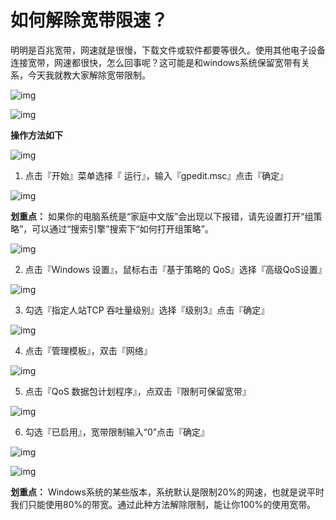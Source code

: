 # 如何解除宽带限速？

明明是百兆宽带，网速就是很慢，下载文件或软件都要等很久。使用其他电子设备连接宽带，网速都很快，怎么回事呢？这可能是和windows系统保留宽带有关系，今天我就教大家解除宽带限制。

![img](https://mmbiz.qpic.cn/mmbiz_png/Ljib4So7yuWjnIN1Xoa39FFmHibRkc4gZwqKcvNYnWrwhr55xJvy8IWwJU8AzYKIOzgByjVCEns2qPyJ0Fyde9Zg/640?wx_fmt=png&tp=webp&wxfrom=5&wx_lazy=1&wx_co=1)

![img](https://mmbiz.qpic.cn/mmbiz_gif/Ljib4So7yuWjMmvicZOaOiczFTGIemdvBHBfU8TrrYY5TA1uOOdEAa5ArYMHBHqiclwhNHYBVdrT8hWCK19ftLUPSg/640?wx_fmt=gif&tp=webp&wxfrom=5&wx_lazy=1)

**操作方法如下**

![img](https://mmbiz.qpic.cn/mmbiz_gif/Ljib4So7yuWjMmvicZOaOiczFTGIemdvBHB1A97icm7namFtvhxLPiavicJIkG4OicBNXW8sBibUibRX3Y1UXd6edMqFdicg/640?wx_fmt=gif&tp=webp&wxfrom=5&wx_lazy=1)

1. 点击『开始』菜单选择『 运行』，输入『gpedit.msc』点击『确定』

![img](https://mmbiz.qpic.cn/mmbiz_png/GfOvuXUmaIibOFGfmgZ6YD7dPk4pRw0cic9kM7UU6Zl5XJbtWfkyibVwmkdmNT65d91c9l8deDZMia0f3rZqtoia8KQ/640?wx_fmt=png&tp=webp&wxfrom=5&wx_lazy=1&wx_co=1)



**划重点：**  如果你的电脑系统是“家庭中文版”会出现以下报错，请先设置打开“组策略”，可以通过“搜索引擎”搜索下“如何打开组策略”。

![img](https://mmbiz.qpic.cn/mmbiz_png/GfOvuXUmaIibPsbUibVuSg0lNZ5GK43BsDkEaykVPbJ4NppttEIwwHTciaSiaFClwW0FyllbWc1icZQL58dFk92VmmA/640?wx_fmt=png&tp=webp&wxfrom=5&wx_lazy=1&wx_co=1)

2. 点击『Windows 设置』，鼠标右击『基于策略的 QoS』选择『高级QoS设置』

![img](https://mmbiz.qpic.cn/mmbiz_png/GfOvuXUmaIibOFGfmgZ6YD7dPk4pRw0cic96ic5Y2icjl4bAUDKsnqjbex6WuBmf3hJQ6oE3sJQLXIEZ1rsBn52gow/640?wx_fmt=png&tp=webp&wxfrom=5&wx_lazy=1&wx_co=1)

3. 勾选『指定人站TCP 吞吐量级别』选择『级别3』点击『确定』

![img](https://mmbiz.qpic.cn/mmbiz_png/GfOvuXUmaIibOFGfmgZ6YD7dPk4pRw0ciccKEnWZzI7cZMC5uYHtKGAmGAniaSTiapoGibp1TQzPgyd3dCBrZIqXibHA/640?wx_fmt=png&tp=webp&wxfrom=5&wx_lazy=1&wx_co=1)

4. 点击『管理模板』，双击『网络』

![img](https://mmbiz.qpic.cn/mmbiz_png/GfOvuXUmaIibOFGfmgZ6YD7dPk4pRw0cicoYE0cMIkTdbqcMT7PEpZdtTdGJkiaPUhynGtzeHaFMAAv0Kt5juabxg/640?wx_fmt=png&tp=webp&wxfrom=5&wx_lazy=1&wx_co=1)

5. 点击『QoS 数据包计划程序』，点双击『限制可保留宽带』

![img](https://mmbiz.qpic.cn/mmbiz_png/GfOvuXUmaIibOFGfmgZ6YD7dPk4pRw0cicHVKnHWAGTWWK9pzEcgXZ3EViasppuVePIUrzOYIsdHfLoiarwc2h0PWg/640?wx_fmt=png&tp=webp&wxfrom=5&wx_lazy=1&wx_co=1)

6. 勾选『已启用』，宽带限制输入“0”点击『确定』

![img](https://mmbiz.qpic.cn/mmbiz_png/GfOvuXUmaIibOFGfmgZ6YD7dPk4pRw0cic5vwJSjpVShjtmspMmY7PawfnRVFibHTgCeex6PYO6bJ7CCfib4ym4hfw/640?wx_fmt=png&tp=webp&wxfrom=5&wx_lazy=1&wx_co=1)

![img](https://mmbiz.qpic.cn/mmbiz_jpg/EvviaqF02HIlorjbzfzp3VqbWBKVRSw39AMOjS8NLYWnwSEXMPyDOic4AQUpZRW3vjxK0aGMnhGco0ibFsgYuAffg/640?wx_fmt=jpeg&tp=webp&wxfrom=5&wx_lazy=1&wx_co=1)



**划重点：** Windows系统的某些版本，系统默认是限制20%的网速，也就是说平时我们只能使用80%的带宽。通过此种方法解除限制，能让你100%的使用宽带。